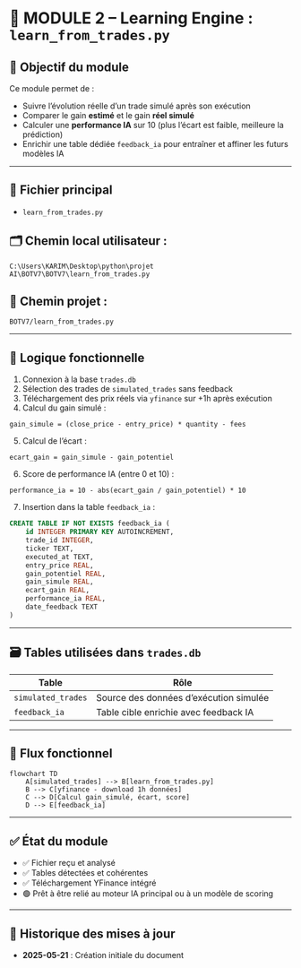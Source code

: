 
# 🤖 MODULE 2 – Learning Engine : `learn_from_trades.py`

## 🎯 Objectif du module
Ce module permet de :
- Suivre l’évolution réelle d’un trade simulé après son exécution
- Comparer le gain **estimé** et le gain **réel simulé**
- Calculer une **performance IA** sur 10 (plus l’écart est faible, meilleure la prédiction)
- Enrichir une table dédiée `feedback_ia` pour entraîner et affiner les futurs modèles IA

---

## 📂 Fichier principal
- `learn_from_trades.py`

## 🗂 Chemin local utilisateur :
```
C:\Users\KARIM\Desktop\python\projet AI\BOTV7\BOTV7\learn_from_trades.py
```

## 📁 Chemin projet :
```
BOTV7/learn_from_trades.py
```

---

## 🧠 Logique fonctionnelle

1. Connexion à la base `trades.db`
2. Sélection des trades de `simulated_trades` sans feedback
3. Téléchargement des prix réels via `yfinance` sur +1h après exécution
4. Calcul du gain simulé :
```
gain_simule = (close_price - entry_price) * quantity - fees
```
5. Calcul de l’écart :
```
ecart_gain = gain_simule - gain_potentiel
```
6. Score de performance IA (entre 0 et 10) :
```
performance_ia = 10 - abs(ecart_gain / gain_potentiel) * 10
```

7. Insertion dans la table `feedback_ia` :
```sql
CREATE TABLE IF NOT EXISTS feedback_ia (
    id INTEGER PRIMARY KEY AUTOINCREMENT,
    trade_id INTEGER,
    ticker TEXT,
    executed_at TEXT,
    entry_price REAL,
    gain_potentiel REAL,
    gain_simule REAL,
    ecart_gain REAL,
    performance_ia REAL,
    date_feedback TEXT
)
```

---

## 🗃 Tables utilisées dans `trades.db`

| Table              | Rôle                                       |
|-------------------|---------------------------------------------|
| `simulated_trades`| Source des données d’exécution simulée      |
| `feedback_ia`      | Table cible enrichie avec feedback IA       |

---

## 🔄 Flux fonctionnel

```mermaid
flowchart TD
    A[simulated_trades] --> B[learn_from_trades.py]
    B --> C[yfinance - download 1h données]
    C --> D[Calcul gain_simulé, écart, score]
    D --> E[feedback_ia]
```

---

## ✅ État du module

- ✅ Fichier reçu et analysé
- ✅ Tables détectées et cohérentes
- ✅ Téléchargement YFinance intégré
- 🟢 Prêt à être relié au moteur IA principal ou à un modèle de scoring

---

## 📌 Historique des mises à jour

- **2025-05-21** : Création initiale du document
